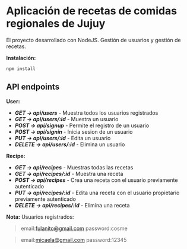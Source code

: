 # Aplicación de recetas de comidas regionales de Jujuy

El proyecto desarrollado con NodeJS. Gestión de usuarios y gestión de recetas. 

**Instalación:**

`npm install`

## API endpoints

**User:**

- ***GET -> api/users*** - Muestra todos los usuarios registrados
- ***GET -> api/users/:id*** - Muestra un usuario
- ***POST -> api/signup*** - Permite el registro de un usuario
- ***POST -> api/signin*** - Inicia sesion de un usuario
- ***PUT -> api/users/:id*** - Edita un usuario
- ***DELETE -> api/users/:id*** - Elimina un usuario

**Recipe:**

- ***GET -> api/recipes*** - Muestras todas las recetas 
- ***GET -> api/recipes/:id*** - Muestra una receta
- ***POST -> api/recipes*** - Crea una receta con el usuario previamente autenticado
- ***PUT -> api/recipes/:id*** - Edita una receta con el usuario propietario previamente autenticado
- ***DELETE -> api/recipes/:id*** - Elimina una receta

**Nota:**
Usuarios registrados:

>email:fulanito@gmail.com
>password:cosme

>email:micaela@gmail.com
>password:12345
